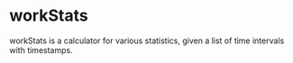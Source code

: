 workStats
=========

workStats is a calculator for various statistics, given a list of time intervals with timestamps.
